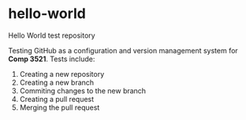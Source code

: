 # hello-world
Hello World test repository

Testing GitHub as a configuration and version management system for **Comp 3521**. 
Tests include: 
1. Creating a new repository
2. Creating a new branch
3. Commiting changes to the new branch
4. Creating a pull request
5. Merging the pull request
